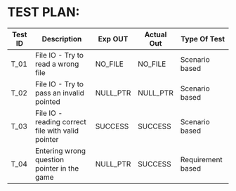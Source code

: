 # TEST PLAN:

| **Test ID** | **Description**                                   | **Exp OUT** | **Actual Out** | **Type Of Test**  |
|-------------|---------------------------------------------------|-------------|----------------|-------------------|
| T_01        | File IO - Try to read a wrong file                | NO_FILE     | NO_FILE        | Scenario based    |
| T_02        | File IO - Try to pass an invalid pointed          | NULL_PTR    | NULL_PTR       | Scenario based    |
| T_03        | File IO - reading correct file with valid pointer | SUCCESS     | SUCCESS        | Scenario based    |
| T_04        | Entering wrong question pointer in the game       | NULL_PTR    | SUCCESS        | Requirement based |
